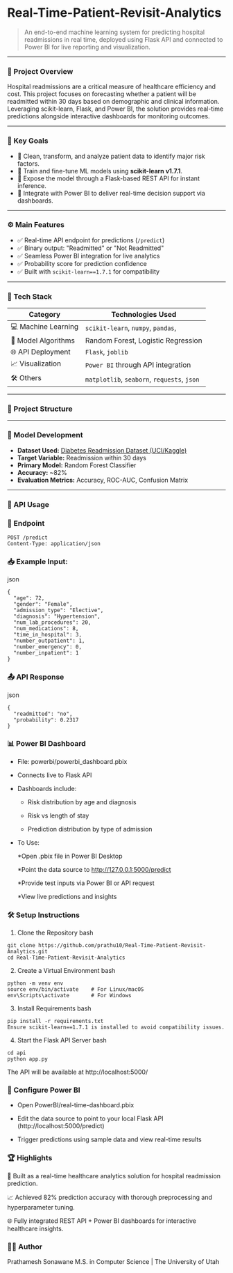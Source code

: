 # Real-Time-Patient-Revisit-Analytics

> An end-to-end machine learning system for predicting hospital readmissions in real time, deployed using Flask API and connected to Power BI for live reporting and visualization.
---

### 📌 Project Overview

Hospital readmissions are a critical measure of healthcare efficiency and cost. This project focuses on forecasting whether a patient will be readmitted within 30 days based on demographic and clinical information. Leveraging scikit-learn, Flask, and Power BI, the solution provides real-time predictions alongside interactive dashboards for monitoring outcomes.

---

### 🧠 Key Goals

- 🔎 Clean, transform, and analyze patient data to identify major risk factors.
- 🧪 Train and fine-tune ML models using **scikit-learn v1.7.1**.
- 🚀 Expose the model through a Flask-based REST API for instant inference.
- 📡 Integrate with Power BI to deliver real-time decision support via dashboards.
---

### ⚙️ Main Features

- ✅ Real-time API endpoint for predictions (`/predict`)
- ✅ Binary output: "Readmitted" or "Not Readmitted"
- ✅ Seamless Power BI integration for live analytics
- ✅ Probability score for prediction confidence
- ✅ Built with `scikit-learn==1.7.1` for compatibility

---

### 🧰 Tech Stack

| Category             | Technologies Used                             |
|----------------------|-----------------------------------------------|
| 💻 Machine Learning   | `scikit-learn`, `numpy`, `pandas`,              |
| 🧪 Model Algorithms   | Random Forest, Logistic Regression            |
| 🌐 API Deployment     | `Flask`, `joblib`                             |
| 📈 Visualization      | `Power BI` through API integration                |
| 🛠️ Others             | `matplotlib`, `seaborn`, `requests`, `json`  |

---

### 📁 Project Structure


---

### 🧪 Model Development

- **Dataset Used:** [Diabetes Readmission Dataset (UCI/Kaggle)](https://www.kaggle.com/datasets/aaron7sun/diabetes-health-indicators-dataset)
- **Target Variable:** Readmission within 30 days
- **Primary Model:** Random Forest Classifier
- **Accuracy:** ~82%
- **Evaluation Metrics:** Accuracy, ROC-AUC, Confusion Matrix

---

### 🚀 API Usage

### 🔗 Endpoint

```http
POST /predict
Content-Type: application/json
```
### 📥 Example Input:
json
```
{
  "age": 72,
  "gender": "Female",
  "admission_type": "Elective",
  "diagnosis": "Hypertension",
  "num_lab_procedures": 20,
  "num_medications": 8,
  "time_in_hospital": 3,
  "number_outpatient": 1,
  "number_emergency": 0,
  "number_inpatient": 1
}

```
### 📤 API Response
json
```
{
  "readmitted": "no",
  "probability": 0.2317
}
```

### 📊 Power BI Dashboard
- File: powerbi/powerbi_dashboard.pbix

- Connects live to Flask API

- Dashboards include:

  * Risk distribution by age and diagnosis

  * Risk vs length of stay
  
  * Prediction distribution by type of admission

- To Use:

  *Open .pbix file in Power BI Desktop

  *Point the data source to http://127.0.0.1:5000/predict

  *Provide test inputs via Power BI or API request

  *View live predictions and insights

### 🛠 Setup Instructions
1. Clone the Repository
bash
```
git clone https://github.com/prathu10/Real-Time-Patient-Revisit-Analytics.git
cd Real-Time-Patient-Revisit-Analytics
```

2. Create a Virtual Environment
bash
```
python -m venv env
source env/bin/activate    # For Linux/macOS
env\Scripts\activate       # For Windows
```

3. Install Requirements
bash
```
pip install -r requirements.txt
Ensure scikit-learn==1.7.1 is installed to avoid compatibility issues.
```
4. Start the Flask API Server
bash
```
cd api
python app.py
```

The API will be available at http://localhost:5000/

### 🧪 Configure Power BI
- Open PowerBI/real-time-dashboard.pbix

- Edit the data source to point to your local Flask API (http://localhost:5000/predict)

- Trigger predictions using sample data and view real-time results

### 🏆 Highlights
📌 Built as a real-time healthcare analytics solution for hospital readmission prediction.

📈 Achieved 82% prediction accuracy with thorough preprocessing and hyperparameter tuning.

🌐 Fully integrated REST API + Power BI dashboards for interactive healthcare insights.

### 👨‍💻 Author
Prathamesh Sonawane
M.S. in Computer Science | The University of Utah
